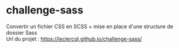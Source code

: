 # challenge-sass
Convertir un fichier CSS en SCSS + mise en place d'une structure de dossier Sass  
Url du projet : https://leclercql.github.io/challenge-sass/ 